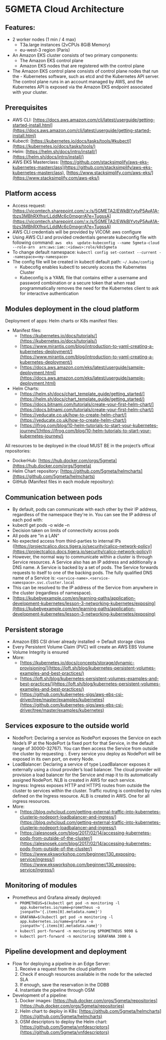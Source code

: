 # 5GMETA Cloud Architecture

## Features:

- 2 worker nodes (1 min / 4 max)
	- T3a.large instances (2vCPUs 8GiB Memory)
	- eu-west-3 region (Paris)
- An Amazon EKS cluster consists of two primary components:
	- The Amazon EKS control plane
	- Amazon EKS nodes that are registered with the control plane
- The Amazon EKS control plane consists of control plane nodes that run the - Kubernetes software, such as etcd and the Kubernetes API server. The control plane runs in an account managed by AWS, and the Kubernetes API is exposed via the Amazon EKS endpoint associated with your cluster.

## Prerequisites

- AWS CLI: [https://docs.aws.amazon.com/cli/latest/userguide/getting-started-install.html](https://docs.aws.amazon.com/cli/latest/userguide/getting-started-install.html)
- Kubectl: [https://kubernetes.io/docs/tasks/tools/#kubectl](https://kubernetes.io/docs/tasks/tools/)
- Helm: [https://helm.sh/docs/intro/install/](https://helm.sh/docs/intro/install/)
- AWS EKS Masterclass: [https://github.com/stacksimplify/aws-eks-kubernetes-masterclass](https://github.com/stacksimplify/aws-eks-kubernetes-masterclass), [https://www.stacksimplify.com/aws-eks/](https://www.stacksimplify.com/aws-eks/)

## Platform  access

- Access request: [https://vicomtech.sharepoint.com/:x:/s/5GMETA2/EWkBlYytyP5AvA1A-tbzs3MBhRXfhsrLLddMc6c0mpgrrA?e=TugssA](https://vicomtech.sharepoint.com/:x:/s/5GMETA2/EWkBlYytyP5AvA1A-tbzs3MBhRXfhsrLLddMc6c0mpgrrA?e=TugssA)
- AWS CLI credentials  will be provided  by VICOM: aws configure
- Using AWS CLI and provided  credentials  generate  kubeconfig file with  following  command: ``aws  eks  update-kubeconfig --name 5gmeta-cloud --role-arn  arn:aws:iam::<idaws>:role/k8s5gmeta``
- To change default namespace: ``kubectl config set-context --current --namespace=<my-namespace>``
- The  config file will be created in kubectl default path: ``~/.kube/config``
	- Kubecofig enables kubectl to securely access the Kubernetes Cluster
	- Kubeconfig is a YAML file that contains either a username and password combination or a secure token that when read programmatically removes the need for the Kubernetes client to ask for interactive authentication

## Modules deployment in the cloud platform

Deployment  of apps: Helm charts or K8s manifest files:
- Manifest files:
	- [https://kubernetes.io/docs/tutorials/](https://kubernetes.io/docs/tutorials/)
	- [https://www.mirantis.com/blog/introduction-to-yaml-creating-a-kubernetes-deployment/](https://www.mirantis.com/blog/introduction-to-yaml-creating-a-kubernetes-deployment/)
	- [https://docs.aws.amazon.com/eks/latest/userguide/sample-deployment.html](https://docs.aws.amazon.com/eks/latest/userguide/sample-deployment.html)
- Helm Charts:
	- [https://helm.sh/docs/chart_template_guide/getting_started/](https://helm.sh/docs/chart_template_guide/getting_started/)
	- [https://docs.bitnami.com/tutorials/create-your-first-helm-chart/](https://docs.bitnami.com/tutorials/create-your-first-helm-chart/)
	- [https://veducate.co.uk/how-to-create-helm-chart/](https://veducate.co.uk/how-to-create-helm-chart/)
	- [https://jfrog.com/blog/10-helm-tutorials-to-start-your-kubernetes-journey/](https://jfrog.com/blog/10-helm-tutorials-to-start-your-kubernetes-journey/)

All  resources  to be deployed in the  cloud  MUST BE in the  project’s  offical  repositories:
- DockerHub: [https://hub.docker.com/orgs/5gmeta](https://hub.docker.com/orgs/5gmeta)
- Helm Chart repository: [https://github.com/5gmeta/helmcharts](https://github.com/5gmeta/helmcharts)
- GitHub (Manifest files in each module repository):

## Communication  between  pods

- By default, pods can communicate with each other by their IP address, regardless of the namespace they're in. You can see the IP address of each pod with:
- kubectl get pods -o wide –n <my-namespace>
- Decision taken on limits of connectivity across pods
- All pods are "in a LAN“
- No expected access from third-parties to internal IPs ([https://projectcalico.docs.tigera.io/security/calico-network-policy](https://projectcalico.docs.tigera.io/security/calico-network-policy))
- However, the normal way to communicate within a cluster is through Service resources.  A Service also has an IP address and additionally a DNS name. A Service is backed by a set of pods. The Service forwards requests to itself to one of the backing pods. The fully qualified DNS name of a Service is: ``<service-name>.<service-namespace>.svc.cluster.local``
- This can be resolved to the IP address of the Service from anywhere in the cluster (regardless of namespace).
- [https://kubebyexample.com/en/learning-paths/application-development-kubernetes/lesson-3-networking-kubernetes/exposing](https://kubebyexample.com/en/learning-paths/application-development-kubernetes/lesson-3-networking-kubernetes/exposing)

## Persistent storage

- Amazon EBS CSI driver already installed -> Default storage class
- Every Persistent Volume Claim (PVC) will create an AWS EBS Volume
- Volume Integrity is ensured
- More:
	- [https://kubernetes.io/docs/concepts/storage/dynamic-provisioning/](https://loft.sh/blog/kubernetes-persistent-volumes-examples-and-best-practices/)
	- [https://loft.sh/blog/kubernetes-persistent-volumes-examples-and-best-practices/](https://loft.sh/blog/kubernetes-persistent-volumes-examples-and-best-practices/)
	- [https://github.com/kubernetes-sigs/aws-ebs-csi-driver/tree/master/examples/kubernetes](https://github.com/kubernetes-sigs/aws-ebs-csi-driver/tree/master/examples/kubernetes)

## Services exposure to the outside world

- NodePort:  Declaring a service as NodePort exposes the Service on each Node’s IP at the NodePort (a fixed port for that Service, in the default range of 30000-32767). You can then access the Service from outside the cluster by requesting <NodeIp>:<NodePort>. Every service you deploy as NodePort will be exposed in its own port, on every Node.
- LoadBalancer:  Declaring a service of type LoadBalancer exposes it externally using a cloud provider’s load balancer. The cloud provider will provision a load balancer for the Service and map it to its automatically assigned NodePort. NLB is created in AWS for each service.
- Ingress:  Ingress exposes HTTP and HTTPS routes from outside the cluster to services within the cluster. Traffic routing is controlled by rules defined on the Ingress resource. ALB is created in AWS. One for all ingress resources.
- More:
	- [https://blog.ovhcloud.com/getting-external-traffic-into-kubernetes-clusterip-nodeport-loadbalancer-and-ingress/](https://blog.ovhcloud.com/getting-external-traffic-into-kubernetes-clusterip-nodeport-loadbalancer-and-ingress/)
	- [https://alesnosek.com/blog/2017/02/14/accessing-kubernetes-pods-from-outside-of-the-cluster/](https://alesnosek.com/blog/2017/02/14/accessing-kubernetes-pods-from-outside-of-the-cluster/)
	- [https://www.eksworkshop.com/beginner/130_exposing-service/ingress/](https://www.eksworkshop.com/beginner/130_exposing-service/ingress/)

## Monitoring  of modules

- Prometheus and Grafana  already  deployed:
	- ``PROMETHEUS=$(kubectl get pod -n monitoring -l app.kubernetes.io/name=prometheus -o jsonpath='{.items[0].metadata.name}')``
	- ``GRAFANA=$(kubectl get pod -n monitoring -l app.kubernetes.io/name=grafana -o jsonpath='{.items[0].metadata.name}')``
	- ``kubectl port-forward -n monitoring $PROMETHEUS 9090 &``
	- ``kubectl port-forward -n monitoring $GRAFANA 3000 &``

## Pipeline development and deployment

- Flow for deploying a pipeline in an Edge Server:
	1. Receive a request from the cloud platform
	2. Check if enough resources available in the node for the selected SLA
	3. If enough, save the reservation in the DDBB
	4. Instantiate the pipeline through OSM
- Development of a pipeline:
	1. Docker images: [https://hub.docker.com/orgs/5gmeta/repositories](https://hub.docker.com/orgs/5gmeta/repositories)
	2. Helm chart to deploy in K8s: [https://github.com/5gmeta/helmcharts](https://github.com/5gmeta/helmcharts)
	3. OSM descriptors to deploy the Helm chart: [https://github.com/5gmeta/vnfdescriptors](https://github.com/5gmeta/vnfdescriptors)
